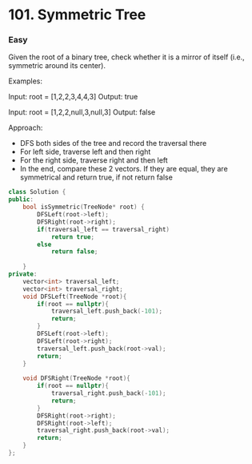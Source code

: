 # 101. Symmetric Tree
### Easy

Given the root of a binary tree, check whether it is a mirror of itself (i.e., symmetric around its center).


Examples:

Input: root = [1,2,2,3,4,4,3]
Output: true

Input: root = [1,2,2,null,3,null,3]
Output: false

Approach:
* DFS both sides of the tree and record the traversal there
* For left side, traverse left and then right
* For the right side, traverse right and then left 
* In the end, compare these 2 vectors. If they are equal, they are symmetrical and return true, if not return false

```cpp
class Solution {
public:
    bool isSymmetric(TreeNode* root) {
        DFSLeft(root->left);
        DFSRight(root->right);
        if(traversal_left == traversal_right)
            return true;
        else 
            return false;
        
    }
private:
    vector<int> traversal_left;
    vector<int> traversal_right;
    void DFSLeft(TreeNode *root){
        if(root == nullptr){
            traversal_left.push_back(-101);
            return;
        }
        DFSLeft(root->left);
        DFSLeft(root->right);
        traversal_left.push_back(root->val);
        return;
    }
    
    void DFSRight(TreeNode *root){
        if(root == nullptr){
            traversal_right.push_back(-101);
            return;
        }
        DFSRight(root->right);
        DFSRight(root->left);
        traversal_right.push_back(root->val);
        return;
    }
};
```